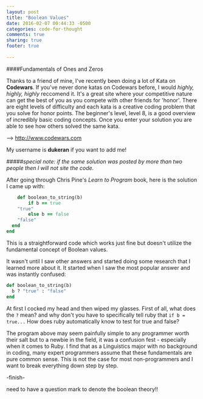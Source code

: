 ```yaml
---
layout: post
title: "Boolean Values"
date: 2016-02-07 00:44:33 -0500
categories: code-for-thought
comments: true
sharing: true
footer: true
 
---
```

####Fundamentals of Ones and Zeros

Thanks to a friend of mine, I've recently been doing a lot of Kata on __Codewars__. If you've never done katas on Codewars before, I would _highly, highly, highly_ reccomend it. It's a great site where your competitive nature can get the best of you as you compete with other friends for 'honor'. There are eight levels of difficulty and each kata is a creative coding problem that you solve for honor points. The beginner's level, level 8, is a good overview of incredibly basic coding concepts. Once you enter your solution you are able to see how others solved the same kata. 

--> http://www.codewars.com 

My username is __dukeran__ if you want to add me! 

#####_special note: if the same solution was posted by more than two people then I will not site the code._

After going through Chris Pine's _Learn to Program_  book, here is the solution I came up with: 

```ruby
	def boolean_to_string(b)
  		if b == true 
    "true"
  		else b == false
    "false"
  end
end
```
This is a straightforward code which works just fine but doesn't utilize the fundamental concept of Boolean values. 

<!--more-->
It wasn't until I saw other answers and started doing some research that I learned more about it. It started when I saw the most popular answer and was instantly confused: 

```ruby 
def boolean_to_string(b)
  b ? "true" : "false"
end
```
At first I cocked my head and then wiped my glasses. First of all, what does the ```?``` mean? and why don't you have to specifically tell ruby that `if b = true...` How does ruby automatically know to test for true and false? 

The program above may seem painfully simple to any programmer worth their salt but to a newbie in the field, it was a confusion fest - especially when it comes to Ruby. I find that as a Linguistics major with no background in coding, many expert programmers assume that these fundamentals are pure common sense. This is not the case for most non-programmers and I want to break everything down step by step. 

-finish-


need to have a question mark to denote the boolean theory!!

